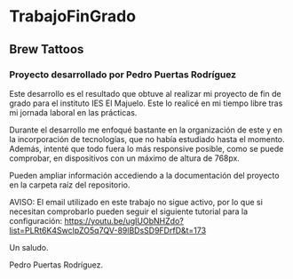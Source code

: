 # TrabajoFinGrado

## Brew Tattoos

### Proyecto desarrollado por Pedro Puertas Rodríguez

Este desarrollo es el resultado que obtuve al realizar mi proyecto de fin de grado para el instituto IES El Majuelo. Este lo realicé en mi tiempo libre tras mi jornada laboral en las prácticas.

Durante el desarrollo me enfoqué bastante en la organización de este y en la incorporación de tecnologías, que no había estudiado hasta el momento. Además, intenté que todo fuera lo más responsive posible, como se puede comprobar, en dispositivos con un máximo de altura de 768px.

Pueden ampliar información accediendo a la documentación del proyecto en la carpeta raíz del repositorio.

AVISO: El email utilizado en este trabajo no sigue activo, por lo que si necesitan comprobarlo pueden seguir el siguiente tutorial para la configuración: https://youtu.be/ugIUObNHZdo?list=PLRt6K4SwclpZO5q7QV-89lBDsSD9FDrfD&t=173

Un saludo.

Pedro Puertas Rodríguez.
